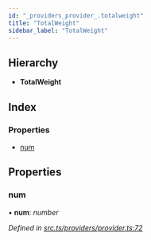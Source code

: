 ```yaml
---
id: "_providers_provider_.totalweight"
title: "TotalWeight"
sidebar_label: "TotalWeight"
---
```


## Hierarchy

* **TotalWeight**

## Index

### Properties

* [num](_providers_provider_.totalweight.md#num)

## Properties

###  num

• **num**: *number*

*Defined in [src.ts/providers/provider.ts:72](https://github.com/nearprotocol/nearlib/blob/2987fdb/src.ts/providers/provider.ts#L72)*
